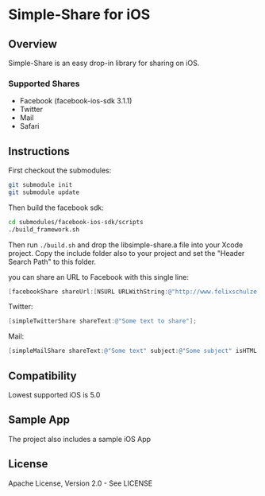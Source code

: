 # Simple-Share for iOS

## Overview
Simple-Share is an easy drop-in library for sharing on iOS.

### Supported Shares
- Facebook (facebook-ios-sdk 3.1.1)
- Twitter
- Mail
- Safari

## Instructions
First checkout the submodules:
```bash
git submodule init
git submodule update
```

Then build the facebook sdk:
```bash
cd submodules/facebook-ios-sdk/scripts
./build_framework.sh
```

Then run ```./build.sh``` and drop the libsimple-share.a file into your Xcode project.
Copy the include folder also to your project and set the "Header Search Path" to this folder.

you can share an URL to Facebook with this single line:

```objective-c
[facebookShare shareUrl:[NSURL URLWithString:@"http://www.felixschulze.de"]];
```

Twitter:
```objective-c
[simpleTwitterShare shareText:@"Some text to share"];
```

Mail:
```objective-c
[simpleMailShare shareText:@"Some text" subject:@"Some subject" isHTML:NO];
```

## Compatibility
Lowest supported iOS is 5.0

## Sample App
The project also includes a sample iOS App

## License
Apache License, Version 2.0 - See LICENSE